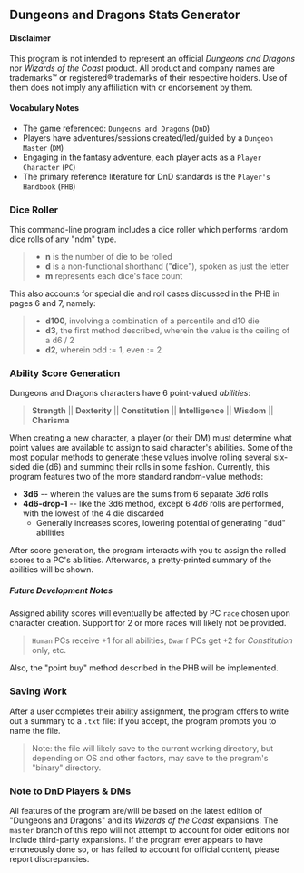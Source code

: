 ## Dungeons and Dragons Stats Generator

#### Disclaimer

This program is not intended to represent an official *Dungeons and Dragons* nor *Wizards of the Coast* product. All product and company names are trademarks™ or registered® trademarks of their respective holders. Use of them does not imply any affiliation with or endorsement by them.

#### Vocabulary Notes
* The game referenced: `Dungeons and Dragons` (`DnD`)
* Players have adventures/sessions created/led/guided by a `Dungeon Master` (`DM`)
* Engaging in the fantasy adventure, each player acts as a `Player Character` (`PC`)
* The primary reference literature for DnD standards is the `Player's Handbook` (`PHB`)

### Dice Roller
This command-line program includes a dice roller which performs random dice rolls of any "ndm" type. 
> * **n** is the number of die to be rolled
> * **d** is a non-functional shorthand ("**d**ice"), spoken as just the letter 
> * **m** represents each dice's face count

This also accounts for special die and roll cases discussed in the PHB in pages 6 and 7, namely:
> * **d100**, involving a combination of a percentile and d10 die
> * **d3**, the first method described, wherein the value is the ceiling of a d6 / 2
> * **d2**, wherein odd := 1, even := 2

### Ability Score Generation
Dungeons and Dragons characters have 6 point-valued *abilities*:
> **Strength** || **Dexterity** || **Constitution** || **Intelligence** || **Wisdom** || **Charisma**

When creating a new character, a player (or their DM) must determine what point values are available to assign to said character's abilities. Some of the most popular methods to generate these values involve rolling several six-sided die (d6) and summing their rolls in some fashion. Currently, this program features two of the more standard random-value methods:
* **3d6** -- wherein the values are the sums from 6 separate *3d6* rolls
* **4d6-drop-1** -- like the 3d6 method, except 6 *4d6* rolls are performed, with the lowest of the 4 die discarded
  * Generally increases scores, lowering potential of generating "dud" abilities

After score generation, the program interacts with you to assign the rolled scores to a PC's abilities. Afterwards, a pretty-printed summary of the abilities will be shown.

##### Future Development Notes
Assigned ability scores will eventually be affected by PC `race` chosen upon character creation. Support for 2 or more races will likely not be provided.
> `Human` PCs receive +1 for all abilities, `Dwarf` PCs get +2 for *Constitution* only, etc.

Also, the "point buy" method described in the PHB will be implemented.

### Saving Work
After a user completes their ability assignment, the program offers to write out a summary to a `.txt` file: if you accept, the program prompts you to name the file.
> Note: the file will likely save to the current working directory, but depending on OS and other factors, may save to the program's "binary" directory.

### Note to DnD Players & DMs
All features of the program are/will be based on the latest edition of "Dungeons and Dragons" and its *Wizards of the Coast* expansions. The `master` branch of this repo will not attempt to account for older editions nor include third-party expansions. If the program ever appears to have erroneously done so, or has failed to account for official content, please report discrepancies.
